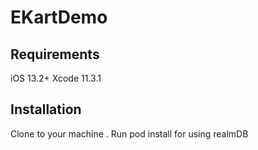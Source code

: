 # EKartDemo

## Requirements
iOS 13.2+
Xcode 11.3.1

## Installation
Clone to your machine .
Run pod install for using realmDB
